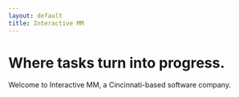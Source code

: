 ```yaml
---
layout: default
title: Interactive MM
---
```

# Where tasks turn into progress.
Welcome to Interactive MM, a Cincinnati-based software company.

